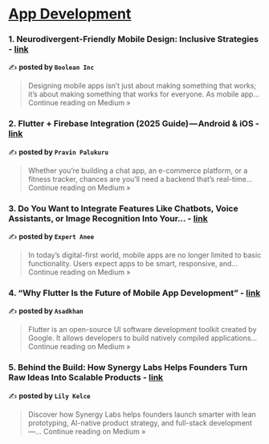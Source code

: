 
<h1><a href=https://medium.com/tag/mobile-app-development/recommended target="_blank" rel="noopener noreferrer">App Development</a></h1>
<h3>1. Neurodivergent-Friendly Mobile Design: Inclusive Strategies - <a href="https://medium.com/@syedayanali781/neurodivergent-friendly-mobile-design-inclusive-strategies-0daf132a372e?source=rss------mobile_app_development-5" target="_blank" rel="noopener noreferrer">link</a></h3>

✍️ **posted by `Boolean Inc`**

<blockquote>Designing mobile apps isn’t just about making something that works; it’s about making something that works for everyone. As mobile app…
Continue reading on Medium »</blockquote>

<h3>2.  Flutter + Firebase Integration (2025 Guide) — Android & iOS - <a href="https://medium.com/@pravin_palukuru/flutter-firebase-integration-2025-guide-android-ios-0f7865d06695?source=rss------mobile_app_development-5" target="_blank" rel="noopener noreferrer">link</a></h3>

✍️ **posted by `Pravin Palukuru`**

<blockquote>Whether you’re building a chat app, an e-commerce platform, or a fitness tracker,  chances are you’ll need a backend that’s real-time…
Continue reading on Medium »</blockquote>

<h3>3. Do You Want to Integrate Features Like Chatbots, Voice Assistants, or Image Recognition Into Your… - <a href="https://medium.com/@expert.anee/do-you-want-to-integrate-features-like-chatbots-voice-assistants-or-image-recognition-into-your-d44f184c69ff?source=rss------mobile_app_development-5" target="_blank" rel="noopener noreferrer">link</a></h3>

✍️ **posted by `Expert Anee`**

<blockquote>In today’s digital-first world, mobile apps are no longer limited to basic functionality. Users expect apps to be smart, responsive, and…
Continue reading on Medium »</blockquote>

<h3>4. “Why Flutter Is the Future of Mobile App Development” - <a href="https://medium.com/@asadkhan205853/why-flutter-is-the-future-of-mobile-app-development-3c2e4f7c936f?source=rss------mobile_app_development-5" target="_blank" rel="noopener noreferrer">link</a></h3>

✍️ **posted by `Asadkhan`**

<blockquote>Flutter is an open-source UI software development toolkit created by Google. It allows developers to build natively compiled applications…
Continue reading on Medium »</blockquote>

<h3>5. Behind the Build: How Synergy Labs Helps Founders Turn Raw Ideas Into Scalable Products - <a href="https://medium.com/@lily_2911/behind-the-build-how-synergy-labs-helps-founders-turn-raw-ideas-into-scalable-products-67bae2578572?source=rss------mobile_app_development-5" target="_blank" rel="noopener noreferrer">link</a></h3>

✍️ **posted by `Lily Kelce`**

<blockquote>Discover how Synergy Labs helps founders launch smarter with lean prototyping, AI-native product strategy, and full-stack development —…
Continue reading on Medium »</blockquote>

